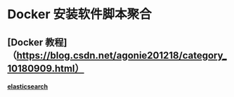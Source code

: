 # Docker 安装软件脚本聚合

## [Docker 教程]（https://blog.csdn.net/agonie201218/category_10180909.html）

#### [elasticsearch](https://github.com/andanyoung/docker/tree/master/elasticsearch)
